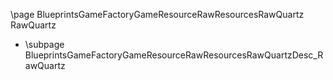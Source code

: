 \page BlueprintsGameFactoryGameResourceRawResourcesRawQuartz RawQuartz
- \subpage BlueprintsGameFactoryGameResourceRawResourcesRawQuartzDesc_RawQuartz
